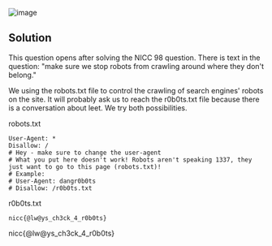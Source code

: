 ![image](https://user-images.githubusercontent.com/88983987/224655668-7edbccc3-a492-4850-b62a-baf1f22c0377.png)

## Solution
This question opens after solving the NICC 98 question. There is text in the question: "make sure we stop robots from crawling around where they don't belong."

We using the robots.txt file to control the crawling of search engines' robots on the site. It will probably ask us to reach the r0b0ts.txt file because there is a conversation about leet. We try both possibilities.

robots.txt
```
User-Agent: *
Disallow: /
# Hey - make sure to change the user-agent
# What you put here doesn't work! Robots aren't speaking 1337, they just want to go to this page (robots.txt)!
# Example: 
# User-Agent: dangr0b0ts
# Disallow: /r0b0ts.txt
```
r0b0ts.txt
```
nicc{@lw@ys_ch3ck_4_r0b0ts}
```

nicc{@lw@ys_ch3ck_4_r0b0ts}

